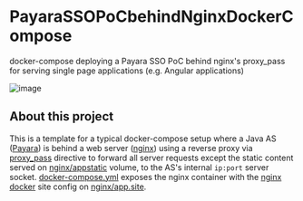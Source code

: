# PayaraSSOPoCbehindNginxDockerCompose
docker-compose deploying a Payara SSO PoC behind nginx's proxy_pass for serving single page applications (e.g. Angular applications)

![image](https://user-images.githubusercontent.com/3731026/77218635-af7b1180-6b2d-11ea-86cd-2442685a4387.png)

## About this project

This is a template for a typical docker-compose setup where a Java AS ([Payara][1]) is behind a web server ([nginx][2]) using a reverse proxy via [proxy_pass](http://nginx.org/en/docs/http/ngx_http_proxy_module.html#proxy_pass) directive to forward all server requests except the static content served on [nginx/appstatic](nginx/appstatic) volume, to the AS's internal `ip:port` server socket. [docker-compose.yml](docker-compose.yml) exposes the nginx container with the [nginx docker][2] site config on [nginx/app.site](nginx/app.site).

  [1]: https://hub.docker.com/r/payara/server-full/
  [2]: https://hub.docker.com/_/nginx
